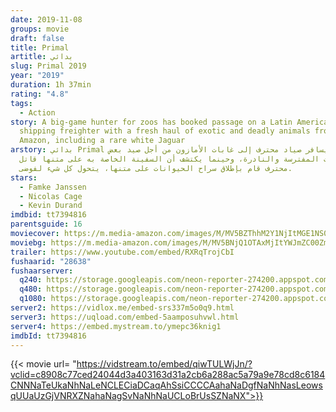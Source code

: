 ```yaml
---
date: 2019-11-08
groups: movie
draft: false
title: Primal
artitle: بدائي
slug: Primal 2019
year: "2019"
duration: 1h 37min
rating: "4.8"
tags:
  - Action
story: A big-game hunter for zoos has booked passage on a Latin American
  shipping freighter with a fresh haul of exotic and deadly animals from the
  Amazon, including a rare white Jaguar
arstory: بدائي Primal يسافر صياد محترف إلى غابات الأمازون من أجل صيد بعض
  الحيوانات المفترسة والنادرة، وحينما يكتشف أن السفينة الخاصة به على متنها قاتل
  محترف قام بإطلاق سراح الحيوانات على متنها، يتحول كل شيء لفوضى.
stars:
  - Famke Janssen
  - Nicolas Cage
  - Kevin Durand
imdbid: tt7394816
parentsguide: 16
moviecover: https://m.media-amazon.com/images/M/MV5BZThhM2Y1NjItMGE1NS00NWQ4LTliM2ItZDA5ZDNjYjk0YTE0XkEyXkFqcGdeQXVyMzQwMTY2Nzk@._V1_UX182_CR0,0,182,268_AL_.jpg
moviebg: https://m.media-amazon.com/images/M/MV5BNjQ1OTAxMjItYWJmZC00ZmZkLTg3MTMtMjQzZmIzOTJmNDVlXkEyXkFqcGdeQXVyNzI1NzMxNzM@._V1_SX1777_CR0,0,1777,999_AL_.jpg
trailer: https://www.youtube.com/embed/RXRqTrojCbI
fushaarid: "28638"
fushaarserver:
  q240: https://storage.googleapis.com/neon-reporter-274200.appspot.com/fushaar/media/28638/28638-240p.mp4
  q480: https://storage.googleapis.com/neon-reporter-274200.appspot.com/fushaar/media/28638/28638-480p.mp4
  q1080: https://storage.googleapis.com/neon-reporter-274200.appspot.com/fushaar/media/28638/28638.mp4
server2: https://vidlox.me/embed-srs337m5o0q9.html
server3: https://uqload.com/embed-5aamposuhvwl.html
server4: https://embed.mystream.to/ymepc36knig1
imdbId: tt7394816
---
```


{{< movie url= "https://vidstream.to/embed/qiwTULWjJn/?vclid=c8908c77ced24044d3a403163d31a2cb6a288ac5a79a9e78cd8c6184CNNNaTeUkaNhNaLeNCLECiaDCaqAhSsiCCCCAahaNaDgfNaNhNasLeowsqUUaUzGjVNRXZNahaNagSvNaNhNaUCLoBrUsSZNaNX">}}

